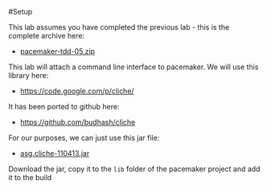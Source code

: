 #Setup

This lab assumes you have completed the previous lab - this is the complete archive here:

- [pacemaker-tdd-05.zip](archives/pacemaker-tdd-05.zip)

This lab will attach a command line interface to pacemaker. We will use this library here:

- <https://code.google.com/p/cliche/>

It has been ported to github here:

- <https://github.com/budhash/cliche>

For our purposes, we can just use this jar file:

- [asg.cliche-110413.jar](archives/asg.cliche-110413.jar)

Download the jar, copy it to the `lib` folder of the pacemaker project and add it to the build

